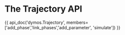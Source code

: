 # The Trajectory API

{{ api_doc('dymos.Trajectory', members=['add_phase','link_phases','add_parameter', 'simulate']) }}
